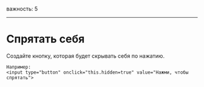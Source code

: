 важность: 5

---

# Спрятать себя

Создайте кнопку, которая будет скрывать себя по нажатию.

```online
Например:
<input type="button" onclick="this.hidden=true" value="Нажми, чтобы спрятать">
```
